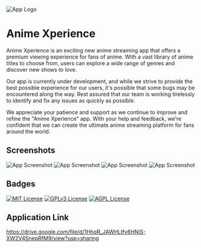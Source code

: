 ![App Logo](https://imgtr.ee/images/2023/04/27/8XumB.md.png)

# Anime Xperience 

Anime Xperience is an exciting new anime streaming app that offers a premium viewing experience for fans of anime. With a vast library of anime titles to choose from, users can explore a wide range of genres and discover new shows to love.

Our app is currently under development, and while we strive to provide the best possible experience for our users, it's possible that some bugs may be encountered along the way. Rest assured that our team is working tirelessly to identify and fix any issues as quickly as possible.

We appreciate your patience and support as we continue to improve and refine the "Anime Xperience" app. With your help and feedback, we're confident that we can create the ultimate anime streaming platform for fans around the world.


## Screenshots



![App Screenshot](https://imgtr.ee/images/2023/04/27/8XWBX.md.jpg)
![App Screenshot](https://imgtr.ee/images/2023/04/27/8X5y4.md.jpg)
![App Screenshot](https://imgtr.ee/images/2023/04/27/8XLxD.md.jpg)
![App Screenshot](https://imgtr.ee/images/2023/04/27/8XVm1.md.jpg)

## Badges

[![MIT License](https://img.shields.io/badge/License-MIT-green.svg)](https://choosealicense.com/licenses/mit/)
[![GPLv3 License](https://img.shields.io/badge/License-GPL%20v3-yellow.svg)](https://opensource.org/licenses/)
[![AGPL License](https://img.shields.io/badge/license-AGPL-blue.svg)](http://www.gnu.org/licenses/agpl-3.0)


## Application Link

https://drive.google.com/file/d/1HhqR_JAWHLtfv6HNjS-XW2V4SnepRfM9/view?usp=sharing